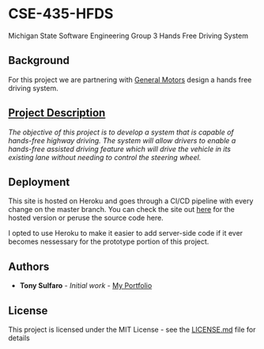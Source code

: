 # CSE-435-HFDS
Michigan State Software Engineering Group 3 Hands Free Driving System

## Background
For this project we are partnering with [General Motors](https://www.gm.com/) design a hands free driving system.

## [Project Description](https://www.cse.msu.edu/~cse435/Projects/F2019/ProjectDescriptions/2019-HFDS-GM-Davenport.pdf)
_The objective of this project is to develop a system that is capable of hands-free highway driving. The
system will allow drivers to enable a hands-free assisted driving feature which will drive the vehicle in its
existing lane without needing to control the steering wheel._

## Deployment
This site is hosted on Heroku and goes through a CI/CD pipeline with every change on the master branch. You can check the site out [here](https://cse435-hfds.herokuapp.com/) for the hosted version or peruse the source code here.

I opted to use Heroku to make it easier to add server-side code if it ever becomes nessessary for the prototype portion of this project.

## Authors

* **Tony Sulfaro** - *Initial work* - [My Portfolio](https://www.tonysulfaro.com/)

## License
This project is licensed under the MIT License - see the [LICENSE.md](LICENSE.md) file for details
